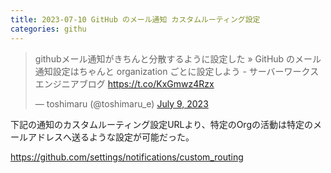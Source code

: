 ```yaml
---
title: 2023-07-10 GitHub のメール通知 カスタムルーティング設定
categories: githu
---
```


<blockquote class="twitter-tweet"><p lang="ja" dir="ltr">githubメール通知がきちんと分散するように設定した » GitHub のメール通知設定はちゃんと organization ごとに設定しよう - サーバーワークスエンジニアブログ <a href="https://t.co/KxGmwz4Rzx">https://t.co/KxGmwz4Rzx</a></p>&mdash; toshimaru (@toshimaru_e) <a href="https://twitter.com/toshimaru_e/status/1677885460574789632?ref_src=twsrc%5Etfw">July 9, 2023</a></blockquote> <script async src="https://platform.twitter.com/widgets.js" charset="utf-8"></script>

下記の通知のカスタムルーティング設定URLより、特定のOrgの活動は特定のメールアドレスへ送るような設定が可能だった。

<https://github.com/settings/notifications/custom_routing>
